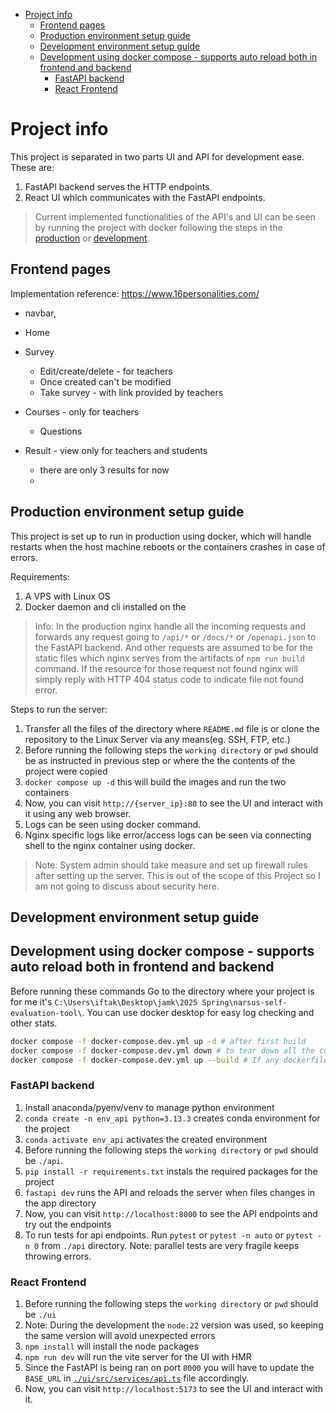 - [Project info](#project-info)
  - [Frontend pages](#frontend-pages)
  - [Production environment setup guide](#production-environment-setup-guide)
  - [Development environment setup guide](#development-environment-setup-guide)
  - [Development using docker compose - supports auto reload both in frontend and backend](#development-using-docker-compose---supports-auto-reload-both-in-frontend-and-backend)
    - [FastAPI backend](#fastapi-backend)
    - [React Frontend](#react-frontend)


# Project info

This project is separated in two parts UI and API for development ease. These are:
1. FastAPI backend serves the HTTP endpoints.
2. React UI which communicates with the FastAPI endpoints.

> Current implemented functionalities of the API's and UI can be seen by running the project with docker following the steps in the [production](#production-environment-setup-guide) or [development](#development-environment-setup-guide).




## Frontend pages
Implementation reference: https://www.16personalities.com/
- navbar, 

- Home
- Survey
  - Edit/create/delete - for teachers
  - Once created can't be modified
  - Take survey - with link provided by teachers

- Courses - only for teachers
  - Questions

- Result - view only for teachers and students
  - there are only 3 results for now
  - 


## Production environment setup guide
This project is set up to run in production using docker, which will handle restarts when the host machine reboots or the containers crashes in case of errors.

Requirements:
1. A VPS with Linux OS
2. Docker daemon and cli installed on the

> Info: In the production nginx handle all the incoming requests and forwards any request going to `/api/*` or `/docs/*` or `/openapi.json` to the FastAPI backend. And other requests are assumed to be for the static files which nginx serves from the artifacts of `npm run build` command. If the resource for those request not found nginx will simply reply with HTTP 404 status code to indicate file not found error.

Steps to run the server:
1. Transfer all the files of the directory where `README.md` file is or clone the repository to the Linux Server via any means(eg. SSH, FTP, etc.)
2. Before running the following steps the `working directory` or `pwd` should be as instructed in previous step or where the the contents of the project were copied
3. `docker compose up -d` this will build the images and run the two containers
4. Now, you can visit `http://{server_ip}:80` to see the UI and interact with it using any web browser.
5. Logs can be seen using docker command.
6. Nginx specific logs like error/access logs can be seen via connecting shell to the nginx container using docker.


> Note: System admin should take measure and set up firewall rules after setting up the server. This is out of the scope of this Project so I am not going to discuss about security here.


## Development environment setup guide

## Development using docker compose - supports auto reload both in frontend and backend
Before running these commands Go to the directory where your project is for me it's `C:\Users\iftak\Desktop\jamk\2025 Spring\narsus-self-evaluation-tool\`. You can use docker desktop for easy log checking and other stats.

```bash
docker compose -f docker-compose.dev.yml up -d # after first build
docker compose -f docker-compose.dev.yml down # to tear down all the containers
docker compose -f docker-compose.dev.yml up --build # If any dockerfile is changed and required for the first time
```


### FastAPI backend

1. Install anaconda/pyenv/venv to manage python environment
3. `conda create -n env_api python=3.13.3` creates conda environment for the project
4. `conda activate env_api` activates the created environment
5. Before running the following steps the `working directory` or `pwd` should be `./api`.
6. `pip install -r requirements.txt` instals the required packages for the project
7. `fastapi dev` runs the API and reloads the server when files changes in the app directory
8. Now, you can visit `http://localhost:8000` to see the API endpoints and try out the endpoints
9. To run tests for api endpoints. Run `pytest` or `pytest -n auto` or `pytest -n 0` from `./api` directory. Note: parallel tests are very fragile keeps throwing errors.

### React Frontend

1. Before running the following steps the `working directory` or `pwd` should be `./ui`
2. Note: During the development the `node:22` version was used, so keeping the same version will avoid unexpected errors
3. `npm install` will install the node packages
4. `npm run dev` will run the vite server for the UI with HMR
5. Since the FastAPI is being ran on port `8000` you will have to update the `BASE_URL` in [`./ui/src/services/api.ts`](./ui/src/services/api.ts#L6) file accordingly.
6. Now, you can visit `http://localhost:5173` to see the UI and interact with it.
